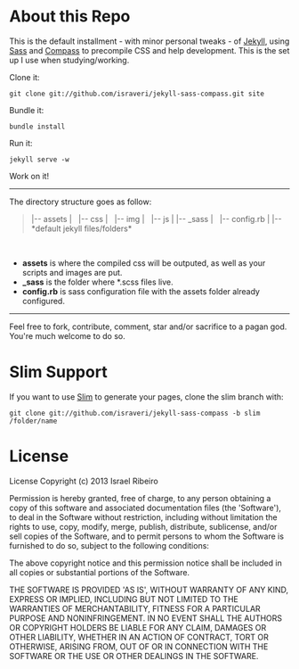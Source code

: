 # About this Repo #

This is the default installment - with minor personal tweaks - of [Jekyll](http://jekyllrb.com/), using [Sass](http://sass-lang.com/) and [Compass](http://compass-style.org/) to precompile CSS and help development. This is the set up I use when studying/working.

Clone it:

    git clone git://github.com/israveri/jekyll-sass-compass.git site

Bundle it:

    bundle install

Run it:

    jekyll serve -w

Work on it!

* * *

The directory structure goes as follow:

> |-- assets
> |&nbsp;&nbsp;&nbsp;|-- css
> |&nbsp;&nbsp;&nbsp;|-- img
> |&nbsp;&nbsp;&nbsp;|-- js
> |
> |-- _sass
> |&nbsp;&nbsp;&nbsp;|-- config.rb
> |
> |-- \*default jekyll files/folders\*

&nbsp;

+ **assets** is where the compiled css will be outputed, as well as your scripts and images are put.
+ **_sass** is the folder where *.scss files live.
+ **config.rb** is sass configuration file with the assets folder already configured.


* * *

Feel free to fork, contribute, comment, star and/or sacrifice to a pagan god. You're much welcome to do so.

# Slim Support

If you want to use [Slim](http://slim-lang.com/) to generate your pages, clone the slim branch with:

    git clone git://github.com/israveri/jekyll-sass-compass -b slim /folder/name

# License #

License
Copyright (c) 2013 Israel Ribeiro

Permission is hereby granted, free of charge, to any person obtaining a copy of this software and associated documentation files (the 'Software'), to deal in the Software without restriction, including without limitation the rights to use, copy, modify, merge, publish, distribute, sublicense, and/or sell copies of the Software, and to permit persons to whom the Software is furnished to do so, subject to the following conditions:

The above copyright notice and this permission notice shall be included in all copies or substantial portions of the Software.

THE SOFTWARE IS PROVIDED 'AS IS', WITHOUT WARRANTY OF ANY KIND, EXPRESS OR IMPLIED, INCLUDING BUT NOT LIMITED TO THE WARRANTIES OF MERCHANTABILITY, FITNESS FOR A PARTICULAR PURPOSE AND NONINFRINGEMENT. IN NO EVENT SHALL THE AUTHORS OR COPYRIGHT HOLDERS BE LIABLE FOR ANY CLAIM, DAMAGES OR OTHER LIABILITY, WHETHER IN AN ACTION OF CONTRACT, TORT OR OTHERWISE, ARISING FROM, OUT OF OR IN CONNECTION WITH THE SOFTWARE OR THE USE OR OTHER DEALINGS IN THE SOFTWARE.